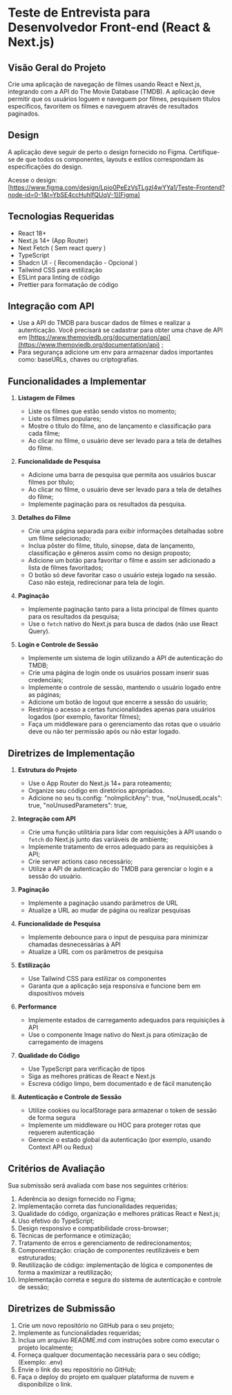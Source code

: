# Teste de Entrevista para Desenvolvedor Front-end (React & Next.js)

## Visão Geral do Projeto

Crie uma aplicação de navegação de filmes usando React e Next.js, integrando com a API do The Movie Database (TMDB). A aplicação deve permitir que os usuários loguem e naveguem por filmes, pesquisem títulos específicos, favoritem os filmes e naveguem através de resultados paginados.

## Design

A aplicação deve seguir de perto o design fornecido no Figma. Certifique-se de que todos os componentes, layouts e estilos correspondam às especificações do design.

Acesse o design: [https://www.figma.com/design/Lpio0PeEzVsTLgzI4wYYa1/Teste-Frontend?node-id=0-1&t=YbSE4ccHuhlfQUqV-1](Figma)

## Tecnologias Requeridas

- React 18+
- Next.js 14+ (App Router)
- Next Fetch ( Sem react query )
- TypeScript
- Shadcn UI - ( Recomendação - Opcional )
- Tailwind CSS para estilização
- ESLint para linting de código
- Prettier para formatação de código

## Integração com API

- Use a API do TMDB para buscar dados de filmes e realizar a autenticação. Você precisará se cadastrar para obter uma chave de API em [https://www.themoviedb.org/documentation/api](https://www.themoviedb.org/documentation/api) ;
- Para segurança adicione um env para armazenar dados importantes como: baseURLs, chaves ou criptografias.

## Funcionalidades a Implementar

1. **Listagem de Filmes**
   - Liste os filmes que estão sendo vistos no momento;
   - Liste os filmes populares;
   - Mostre o título do filme, ano de lançamento e classificação para cada filme;
   - Ao clicar no filme, o usuário deve ser levado para a tela de detalhes do filme.

2. **Funcionalidade de Pesquisa**
   - Adicione uma barra de pesquisa que permita aos usuários buscar filmes por título;
   - Ao clicar no filme, o usuário deve ser levado para a tela de detalhes do filme;
   - Implemente paginação para os resultados da pesquisa.

3. **Detalhes do Filme**
   - Crie uma página separada para exibir informações detalhadas sobre um filme selecionado;
   - Inclua pôster do filme, título, sinopse, data de lançamento, classificação e gêneros assim como no design proposto;
   - Adicione um botão para favoritar o filme e assim ser adicionado a lista de filmes favoritados;
   - O botão só deve favoritar caso o usuário esteja logado na sessão. Caso não esteja, redirecionar para tela de login.

4. **Paginação**
   - Implemente paginação tanto para a lista principal de filmes quanto para os resultados da pesquisa;
   - Use o `fetch` nativo do Next.js para busca de dados (não use React Query).

5. **Login e Controle de Sessão**
   - Implemente um sistema de login utilizando a API de autenticação do TMDB;
   - Crie uma página de login onde os usuários possam inserir suas credenciais;
   - Implemente o controle de sessão, mantendo o usuário logado entre as páginas;
   - Adicione um botão de logout que encerre a sessão do usuário;
   - Restrinja o acesso a certas funcionalidades apenas para usuários logados (por exemplo, favoritar filmes);
   - Faça um middleware para o gerenciamento das rotas que o usuário deve ou não ter permissão após ou não estar logado.

## Diretrizes de Implementação

1. **Estrutura do Projeto**
   - Use o App Router do Next.js 14+ para roteamento;
   - Organize seu código em diretórios apropriados.
   - Adicione no seu ts.config: "noImplicitAny": true, "noUnusedLocals": true, "noUnusedParameters": true,

2. **Integração com API**
   - Crie uma função utilitária para lidar com requisições à API usando o `fetch` do Next.js junto das variáveis de ambiente;
   - Implemente tratamento de erros adequado para as requisições à API;
   - Crie server actions caso necessário;
   - Utilize a API de autenticação do TMDB para gerenciar o login e a sessão do usuário.

3. **Paginação**
   - Implemente a paginação usando parâmetros de URL
   - Atualize a URL ao mudar de página ou realizar pesquisas

4. **Funcionalidade de Pesquisa**
   - Implemente debounce para o input de pesquisa para minimizar chamadas desnecessárias à API
   - Atualize a URL com os parâmetros de pesquisa

5. **Estilização**
   - Use Tailwind CSS para estilizar os componentes
   - Garanta que a aplicação seja responsiva e funcione bem em dispositivos móveis

6. **Performance**
   - Implemente estados de carregamento adequados para requisições à API
   - Use o componente Image nativo do Next.js para otimização de carregamento de imagens

7. **Qualidade do Código**
   - Use TypeScript para verificação de tipos
   - Siga as melhores práticas de React e Next.js
   - Escreva código limpo, bem documentado e de fácil manutenção

8. **Autenticação e Controle de Sessão**
   - Utilize cookies ou localStorage para armazenar o token de sessão de forma segura
   - Implemente um middleware ou HOC para proteger rotas que requerem autenticação
   - Gerencie o estado global da autenticação (por exemplo, usando Context API ou Redux)

## Critérios de Avaliação

Sua submissão será avaliada com base nos seguintes critérios:

1. Aderência ao design fornecido no Figma;
2. Implementação correta das funcionalidades requeridas;
3. Qualidade do código, organização e melhores práticas React e Next.js;
4. Uso efetivo do TypeScript;
5. Design responsivo e compatibilidade cross-browser;
6. Técnicas de performance e otimização;
7. Tratamento de erros e gerenciamento de redirecionamentos;
8. Componentização: criação de componentes reutilizáveis e bem estruturados;
9. Reutilização de código: implementação de lógica e componentes de forma a maximizar a reutilização;
10. Implementação correta e segura do sistema de autenticação e controle de sessão;

## Diretrizes de Submissão

1. Crie um novo repositório no GitHub para o seu projeto;
2. Implemente as funcionalidades requeridas;
3. Inclua um arquivo README.md com instruções sobre como executar o projeto localmente;
4. Forneça qualquer documentação necessária para o seu código; (Exemplo: .env)
5. Envie o link do seu repositório no GitHub;
6. Faça o deploy do projeto em qualquer plataforma de nuvem e disponibilize o link.
